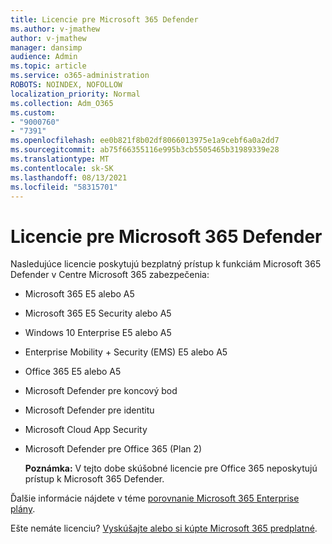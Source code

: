 ```yaml
---
title: Licencie pre Microsoft 365 Defender
ms.author: v-jmathew
author: v-jmathew
manager: dansimp
audience: Admin
ms.topic: article
ms.service: o365-administration
ROBOTS: NOINDEX, NOFOLLOW
localization_priority: Normal
ms.collection: Adm_O365
ms.custom:
- "9000760"
- "7391"
ms.openlocfilehash: ee0b821f8b02df8066013975e1a9cebf6a0a2dd7
ms.sourcegitcommit: ab75f66355116e995b3cb5505465b31989339e28
ms.translationtype: MT
ms.contentlocale: sk-SK
ms.lasthandoff: 08/13/2021
ms.locfileid: "58315701"
---
```

# <a name="licenses-for-microsoft-365-defender"></a>Licencie pre Microsoft 365 Defender

Nasledujúce licencie poskytujú bezplatný prístup k funkciám Microsoft 365 Defender v Centre Microsoft 365 zabezpečenia:

- Microsoft 365 E5 alebo A5
- Microsoft 365 E5 Security alebo A5
- Windows 10 Enterprise E5 alebo A5
- Enterprise Mobility + Security (EMS) E5 alebo A5
- Office 365 E5 alebo A5
- Microsoft Defender pre koncový bod
- Microsoft Defender pre identitu
- Microsoft Cloud App Security
- Microsoft Defender pre Office 365 (Plan 2)

    **Poznámka:** V tejto dobe skúšobné licencie pre Office 365 neposkytujú prístup k Microsoft 365 Defender.

Ďalšie informácie nájdete v téme [porovnanie Microsoft 365 Enterprise plány](https://go.microsoft.com/fwlink/?linkid=2143458).

Ešte nemáte licenciu? [Vyskúšajte alebo si kúpte Microsoft 365 predplatné](https://go.microsoft.com/fwlink/?linkid=2143625).
